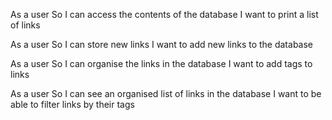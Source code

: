 As a user
So I can access the contents of the database
I want to print a list of links

As a user
So I can store new links
I want to add new links to the database

As a user
So I can organise the links in the database
I want to add tags to links

As a user
So I can see an organised list of links in the database
I want to be able to filter links by their tags
